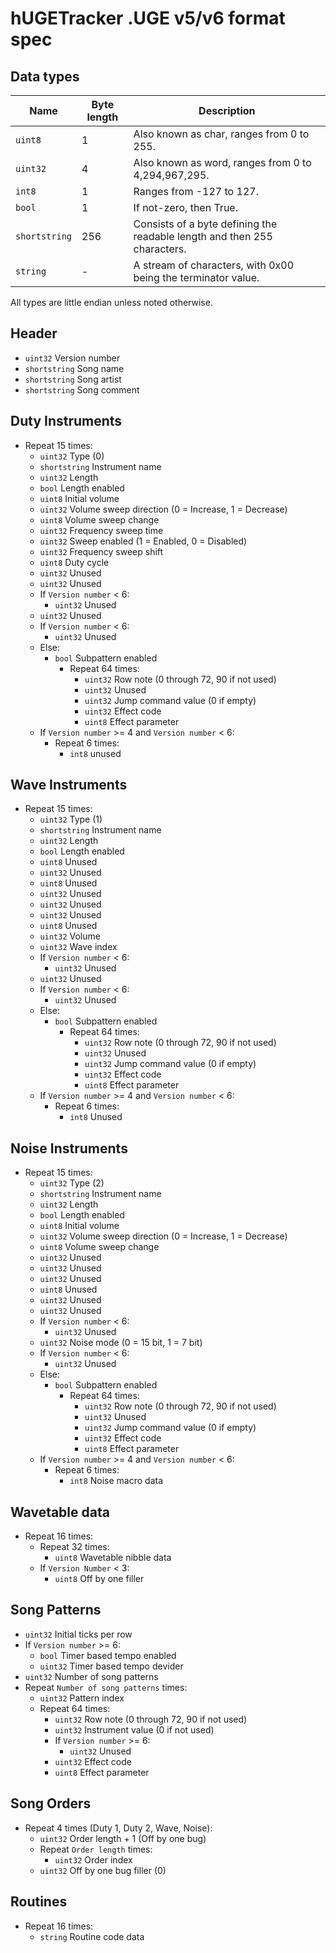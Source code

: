 # hUGETracker .UGE v5/v6 format spec
## Data types

| Name          | Byte length | Description                                                              |
|---------------|-------------|--------------------------------------------------------------------------|
| `uint8`       | 1           | Also known as char, ranges from 0 to 255.                                |
| `uint32`      | 4           | Also known as word, ranges from 0 to 4,294,967,295.                      |
| `int8`        | 1           | Ranges from -127 to 127.                                                 |
| `bool`        | 1           | If not-zero, then True.                                                  |
| `shortstring` | 256         | Consists of a byte defining the readable length and then 255 characters. |
| `string`      | -           | A stream of characters, with 0x00 being the terminator value.            |

All types are little endian unless noted otherwise.

## Header
 - `uint32` Version number
 - `shortstring` Song name
 - `shortstring` Song artist
 - `shortstring` Song comment

## Duty Instruments

 - Repeat 15 times:
     - `uint32` Type (0)
     - `shortstring` Instrument name
     - `uint32` Length
     - `bool` Length enabled
     - `uint8` Initial volume
     - `uint32` Volume sweep direction (0 = Increase, 1 = Decrease)
     - `uint8` Volume sweep change
     - `uint32` Frequency sweep time
     - `uint32` Sweep enabled (1 = Enabled, 0 = Disabled)
     - `uint32` Frequency sweep shift
     - `uint8` Duty cycle
     - `uint32` Unused
     - `uint32` Unused
     - If `Version number` < 6:
         - `uint32` Unused
     - `uint32` Unused
     - If `Version number` < 6:
         - `uint32` Unused
     - Else:
         - `bool` Subpattern enabled
             - Repeat 64 times:
                 - `uint32` Row note (0 through 72, 90 if not used)
                 - `uint32` Unused
                 - `uint32` Jump command value (0 if empty)
                 - `uint32` Effect code
                 - `uint8` Effect parameter
     - If `Version number` >= 4 and `Version number` < 6:
         - Repeat 6 times:
             - `int8` unused

## Wave Instruments

 - Repeat 15 times:
     - `uint32` Type (1)
     - `shortstring` Instrument name
     - `uint32` Length
     - `bool` Length enabled
     - `uint8` Unused
     - `uint32` Unused
     - `uint8` Unused
     - `uint32` Unused
     - `uint32` Unused
     - `uint32` Unused
     - `uint8` Unused
     - `uint32` Volume
     - `uint32` Wave index
     - If `Version number` < 6:
         - `uint32` Unused
     - `uint32` Unused
     - If `Version number` < 6:
         - `uint32` Unused
     - Else:
         - `bool` Subpattern enabled
             - Repeat 64 times:
                 - `uint32` Row note (0 through 72, 90 if not used)
                 - `uint32` Unused
                 - `uint32` Jump command value (0 if empty)
                 - `uint32` Effect code
                 - `uint8` Effect parameter
     - If `Version number` >= 4 and `Version number` < 6:
         - Repeat 6 times:
             - `int8` Unused

## Noise Instruments

 - Repeat 15 times:
     - `uint32` Type (2)
     - `shortstring` Instrument name
     - `uint32` Length
     - `bool` Length enabled
     - `uint8` Initial volume
     - `uint32` Volume sweep direction (0 = Increase, 1 = Decrease)
     - `uint8` Volume sweep change
     - `uint32` Unused
     - `uint32` Unused
     - `uint32` Unused
     - `uint8` Unused
     - `uint32` Unused
     - `uint32` Unused
     - If `Version number` < 6:
         - `uint32` Unused
     - `uint32` Noise mode (0 = 15 bit, 1 = 7 bit)
     - If `Version number` < 6:
         - `uint32` Unused
     - Else:
         - `bool` Subpattern enabled
             - Repeat 64 times:
                 - `uint32` Row note (0 through 72, 90 if not used)
                 - `uint32` Unused
                 - `uint32` Jump command value (0 if empty)
                 - `uint32` Effect code
                 - `uint8` Effect parameter
     - If `Version number` >= 4 and `Version number` < 6:
         - Repeat 6 times:
             - `int8` Noise macro data

## Wavetable data
 - Repeat 16 times:
     - Repeat 32 times:
         - `uint8` Wavetable nibble data
     - If `Version Number` < 3:
         - `uint8` Off by one filler

## Song Patterns
 - `uint32` Initial ticks per row
 - If `Version number` >= 6:
     - `bool` Timer based tempo enabled
     - `uint32` Timer based tempo devider
 - `uint32` Number of song patterns
 - Repeat `Number of song patterns` times:
     - `uint32` Pattern index
     - Repeat 64 times:
         - `uint32` Row note (0 through 72, 90 if not used)
         - `uint32` Instrument value (0 if not used)
         - If `Version number` >= 6:
             - `uint32` Unused
         - `uint32` Effect code
         - `uint8` Effect parameter

## Song Orders
 - Repeat 4 times (Duty 1, Duty 2, Wave, Noise):
     - `uint32` Order length + 1 (Off by one bug)
     - Repeat `Order length` times:
         - `uint32` Order index
     - `uint32` Off by one bug filler (0)

## Routines
 - Repeat 16 times:
     - `string` Routine code data

